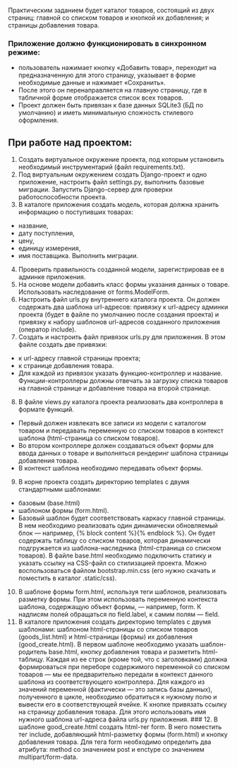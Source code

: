 Практическим заданием будет каталог товаров, состоящий из двух страниц:
главной со списком товаров и кнопкой их добавления;
и страницы добавления товара.
### Приложение должно функционировать в синхронном режиме:
- пользователь нажимает кнопку «Добавить товар», переходит на предназначенную
для этого страницу, указывает в форме необходимые данные и нажимает «Сохранить».
- После этого он перенаправляется на главную страницу, где в табличной форме отображается
список всех товаров.
- Проект должен быть привязан к базе данных SQLite3 (БД по умолчанию) и иметь
минимальную сложность стилевого оформления.
## При работе над проектом:
1. Создать виртуальное окружение проекта,
под которым установить необходимый инструментарий (файл requirements.txt).
2. Под виртуальным окружением создать Django-проект и одно приложение,
настроить файл settings.py, выполнить базовые миграции. Запустить Django-сервер
для проверки работоспособности проекта.
3. В каталоге приложения создать модель, которая должна хранить информацию о
поступивших товарах:
- название,
- дату поступления,
- цену,
- единицу измерения,
- имя поставщика.
Выполнить миграции.
4. Проверить правильность созданной модели, зарегистрировав ее в админке приложения.
5. На основе модели добавить класс формы указания данных о товаре. Использовать
наследование от forms.ModelForm.
6. Настроить файл urls.py внутреннего каталога проекта. Он должен содержать два шаблона
url-адресов: привязку к url-адресу админки проекта (будет в файле по умолчанию
после создания проекта) и привязку к набору шаблонов url-адресов созданного приложения
(оператор include).
7. Создать и настроить файл привязок urls.py для приложения.
В этом файле создать две привязки:
- к url-адресу главной страницы проекта;
- к странице добавления товара.
- Для каждой из привязок указать функцию-контроллер и название.
Функции-контроллеры должны отвечать за загрузку списка товаров на главной странице и
добавление товара на второй странице.
8. В файле views.py каталога проекта реализовать два контроллера в формате функций.
- Первый должен извлекать все записи из модели с каталогом товаром и передавать
переменную со списком товаров в контекст шаблона (html-страница со списком товаров).
- Во втором контроллере должен создаваться объект формы для ввода данных о товаре и
выполняться рендеринг шаблона страницы добавления товара.
- В контекст шаблона необходимо передавать объект формы.
9. В корне проекта создать директорию templates с двумя стандартными шаблонами:
- базовым (base.html)
- шаблоном формы (form.html). 
- Базовый шаблон будет соответствовать каркасу главной страницы.
В нем необходимо реализовать один динамически обновляемый блок — например,
{% block content %}{% endblock %}.
Он будет содержать таблицу со списком товаров, которая динамически подгружается из
шаблона-наследника (html-страница со списком товаров).
В файле base.html необходимо подключить статику и указать ссылку на
CSS-файл со стилизацией проекта. Можно воспользоваться файлом bootstrap.min.css
(его нужно скачать и поместить в каталог .static/css).
10. В шаблоне формы form.html,
используя теги шаблонов, реализовать разметку формы.
При этом использовать переменную контекста шаблона, содержащую объект формы, —
например, form. К надписям полей обращаться по field.label, к самим полям — field.
11. В каталоге приложения создать директорию templates с двумя шаблонами: шаблоном html-страницы со списком товаров (goods_list.html) и html-страницы (формы) их добавления (good_create.html). В первом шаблоне необходимо указать шаблон-родитель base.html, кнопку добавления товара и разметить html-таблицу. Каждая из ее строк (кроме той, что с заголовками) должна формироваться при переборе содержимого переменной со списком товаров — мы ее предварительно передали в контекст данного шаблона из соответствующего контроллера. Для каждого из значений переменной (фактически — это запись базы данных), полученного в цикле, необходимо обратиться к нужному полю и вывести его в соответствующей ячейке. К кнопке привязать ссылку на страницу добавления товара. Для этого использовать имя нужного шаблона url-адреса файла urls.py приложения. ### 12. В шаблоне good_create.html создать html-тег form. В него поместить тег include, добавляющий html-разметку формы (form.html) и кнопку добавления товара. Для тега form необходимо определить два атрибута: method со значением post и enctype со значением multipart/form-data.
